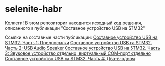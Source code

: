 # selenite-habr
Коллеги! В этом репозитории находится исходный код решения, описанного в публикации "Составное устройство USB на STM32"

Ссылки на составные части публикации:
<a href="https://habr.com/ru/post/532038/">Составное устройство USB на STM32. Часть 1: Предпосылки</a>
<a href="https://habr.com/ru/post/532080/">Составное устройство USB на STM32. Часть 2: USB Audio Speaker</a>
<a href="https://habr.com/ru/post/533588/">Составное устройство USB на STM32. Часть 3: Звуковое устройство отдельно, виртуальный СОМ-порт отдельно</a>
<a href="https://habr.com/ru/post/543684/">Составное устройство USB на STM32. Часть 4: Два-в-одном</a>
